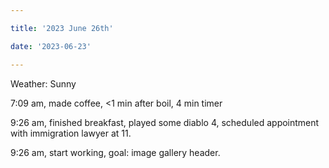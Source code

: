 ```yaml
---

title: '2023 June 26th'

date: '2023-06-23'

---
```


Weather: Sunny

7:09 am, made coffee, <1 min after boil, 4 min timer

9:26 am, finished breakfast, played some diablo 4, scheduled appointment with immigration lawyer at 11.

9:26 am, start working, goal: image gallery header.